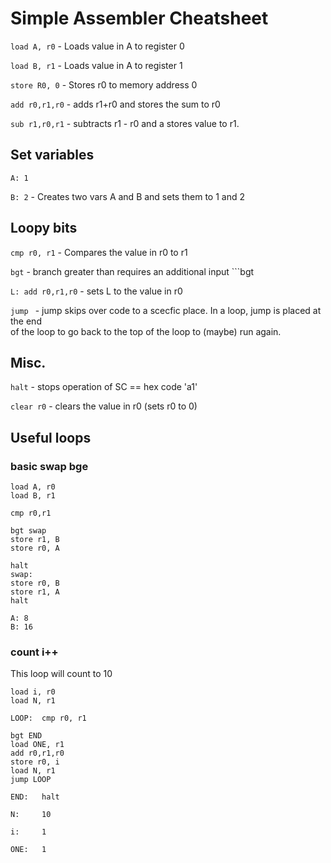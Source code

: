 # Simple Assembler Cheatsheet
```load A, r0``` - Loads value in A to register 0

```load B, r1``` - Loads value in A to register 1

```store R0, 0``` - Stores r0 to memory address 0


```add r0,r1,r0``` - adds r1+r0 and stores the sum to r0 

```sub r1,r0,r1``` - subtracts r1 - r0 and a stores value to r1. 

## Set variables
```A: 1```

```B: 2``` - Creates two vars A and B and sets them to 1 and 2

## Loopy bits
```cmp r0, r1``` - Compares the value in r0 to r1

```bgt``` - branch greater than requires an additional input ```bgt

```L: add r0,r1,r0``` - sets L to the value in r0

```jump ``` - jump skips over code to a scecfic place. In a loop, jump is placed at the end<br>of the loop to go back to the top of the loop to (maybe) run again.




## Misc.
```halt``` - stops operation of SC == hex code 'a1'

```clear r0``` - clears the value in r0 (sets r0 to 0)


## Useful loops
### basic swap bge
```load A, r0```<br>
```load B, r1```<br>

```cmp r0,r1```<br>

   ```bgt swap```<br>
   ```store r1, B```<br>
   ```store r0, A```<br>

```halt```<br>
```swap: ```<br>
   ```store r0, B```<br>
   ```store r1, A```<br>
```halt```<br>

```A: 8```<br>
```B: 16```<br>

### count i++
This loop will count to 10

```load i, r0``` <br>
```load N, r1```<br>

```LOOP:  cmp r0, r1```<br>

```bgt END```<br>
```load ONE, r1```<br>
```add r0,r1,r0```<br>
```store r0, i```<br>
```load N, r1```<br>
```jump LOOP```<br>

```END:   halt```<br>

```N:     10```<br>

```i:     1```<br>

```ONE:   1```<br>
